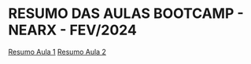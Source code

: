 # RESUMO DAS AULAS BOOTCAMP - NEARX - FEV/2024

[Resumo Aula 1](https://github.com/alexandregomes3112/nearx/blob/main/Resumo%20Aula%201.md)
[Resumo Aula 2](https://github.com/alexandregomes3112/nearx/blob/main/Resumo%20Aula%202.md)
